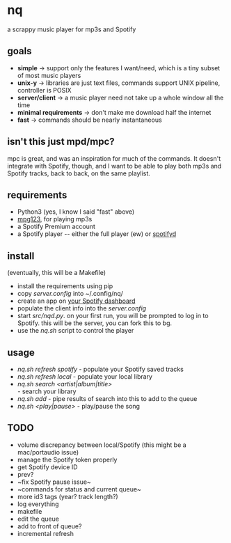 # nq
a scrappy music player for mp3s and Spotify

## goals
- **simple** -> support only the features I want/need, which is a tiny subset of most music players
- **unix-y** -> libraries are just text files, commands support UNIX pipeline, controller is POSIX
- **server/client** -> a music player need not take up a whole window all the time
- **minimal requirements** -> don't make me download half the internet
- **fast** -> commands should be nearly instantaneous

## isn't this just mpd/mpc?
mpc is great, and was an inspiration for much of the commands. It doesn't integrate with
Spotify, though, and I want to be able to play both mp3s and Spotify tracks, back to back,
on the same playlist.

## requirements
- Python3 (yes, I know I said "fast" above)
- [mpg123](http://mpg123.org/), for playing mp3s
- a Spotify Premium account
- a Spotify player -- either the full player (ew) or [spotifyd](https://github.com/Spotifyd/spotifyd)

## install
(eventually, this will be a Makefile)
- install the requirements using pip
- copy *server.config* into ~/.config/nq/
- create an app on [your Spotify dashboard](https://developer.spotify.com/dashboard/)
- populate the client info into the *server.config*
- start *src/nqd.py*. on your first run, you will be prompted to log in to Spotify. this will be the server, you can fork this to bg.
- use the *nq.sh* script to control the player

## usage
- *nq.sh refresh spotify* - populate your Spotify saved tracks
- *nq.sh refresh local* - populate your local library
- *nq.sh search <artist|album|title> <search term>* - search your library
- *nq.sh add* - pipe results of search into this to add to the queue
- *nq.sh <play|pause>* - play/pause the song

## TODO
- volume discrepancy between local/Spotify (this might be a mac/portaudio issue)
- manage the Spotify token properly
- get Spotify device ID
- prev?
- ~fix Spotify pause issue~
- ~commands for status and current queue~
- more id3 tags (year? track length?)
- log everything
- makefile
- edit the queue
- add to front of queue?
- incremental refresh
